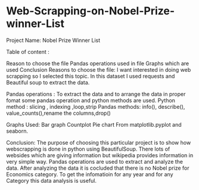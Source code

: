 # Web-Scrapping-on-Nobel-Prize-winner-List

Project Name: Nobel Prize Winner List

Table of content :

Reason to choose the file
Pandas operations used in file
Graphs which are used
Conclusion
Reasons to choose the file:
I want interested in doing web scrapping so I selected this topic. In this dataset I used requests and Beautiful soup to extract the data.

Pandas operations : To extract the data and to arrange the data in proper fomat some pandas operation and python methods are used.
Python method : slicing , indexing ,loop,strip
Pandas methods: info(), describe(), value_counts(),rename the columns,drop()

Graphs Used:
Bar graph
Countplot
Pie chart
From matplotlib.pyplot and seaborn.

Conclusion:
The purpose of choosing this particular project is to show how webscrapping is done in python using BeautifulSoup.
There lots of websides which are giving information but wikipedia provides information in very simple way.
Pandas operations are used to extract and analyze the data.
After analyzing the data it is cocluded that there is no Nobel prize for Economics category.
To get the infomatioin for any year and for any Category this data analysis is useful.
